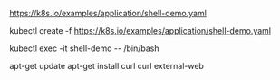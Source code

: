 https://k8s.io/examples/application/shell-demo.yaml

kubectl create -f https://k8s.io/examples/application/shell-demo.yaml

kubectl exec -it shell-demo -- /bin/bash

apt-get update
apt-get install curl
curl external-web
